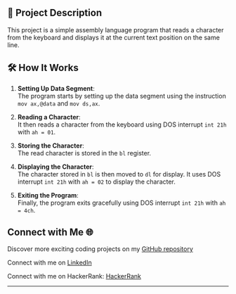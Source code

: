 
## 📜 Project Description
This project is a simple assembly language program that reads a character from the keyboard and displays it at the current text position on the same line.

## 🛠️ How It Works
1. **Setting Up Data Segment**:  
 The program starts by setting up the data segment using the instruction `mov ax,@data` and `mov ds,ax`.
 
2. **Reading a Character**:  
  It then reads a character from the keyboard using DOS interrupt `int 21h` with `ah = 01`.

3. **Storing the Character**:  
   The read character is stored in the `bl` register.
     
4. **Displaying the Character**:  
   The character stored in `bl` is then moved to `dl` for display. It uses DOS interrupt `int 21h` with `ah = 02` to display the character.
   
5. **Exiting the Program**:  
   Finally, the program exits gracefully using DOS interrupt `int 21h` with `ah = 4ch`.  


## Connect with Me 🌐 

Discover more exciting coding projects on my [GitHub repository](https://github.com/Maham-j)

Connect with me on [LinkedIn](https://www.linkedin.com/in/maham-jamil-268584267)

Connect with me on HackerRank: [HackerRank ](https://www.hackerrank.com/maham_jamil)

---

 




